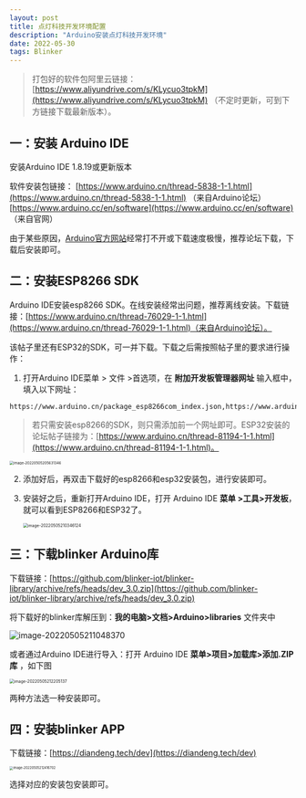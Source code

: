 ```yaml
---
layout: post
title: 点灯科技开发环境配置
description: "Arduino安装点灯科技开发环境"
date: 2022-05-30
tags: Blinker   
---
```


> 打包好的软件包阿里云链接：[https://www.aliyundrive.com/s/KLycuo3tpkM](https://www.aliyundrive.com/s/KLycuo3tpkM) （不定时更新，可到下方链接下载最新版本）。

## 一：安装 Arduino IDE

安装Arduino IDE 1.8.19或更新版本

软件安装包链接： [https://www.arduino.cn/thread-5838-1-1.html](https://www.arduino.cn/thread-5838-1-1.html) （来自Arduino论坛）[https://www.arduino.cc/en/software](https://www.arduino.cc/en/software) （来自官网）

由于某些原因，[Arduino官方网站](https://www.arduino.cc/en/Main/Software)经常打不开或下载速度极慢，推荐论坛下载，下载后安装即可。

## 二：安装ESP8266 SDK

Arduino IDE安装esp8266 SDK。在线安装经常出问题，推荐离线安装。下载链接：[https://www.arduino.cn/thread-76029-1-1.html](https://www.arduino.cn/thread-76029-1-1.html)（来自Arduino论坛）。

该帖子里还有ESP32的SDK，可一并下载。下载之后需按照帖子里的要求进行操作：

1. 打开Arduino IDE菜单 > 文件 >首选项，在 **附加开发板管理器网址** 输入框中，填入以下网址：

``` 
https://www.arduino.cn/package_esp8266com_index.json,https://www.arduino.cn/package_esp32_index.jsonhttps://www.arduino.cn/package_esp32_index.json
```

> 若只需安装esp8266的SDK，则只需添加前一个网址即可。ESP32安装的论坛帖子链接为：[https://www.arduino.cn/thread-81194-1-1.html](https://www.arduino.cn/thread-81194-1-1.html)。

<img src="https://s2.loli.net/2022/05/05/yEhm6GViKWkgM2Y.png" alt="image-20220505205631346" style="zoom: 44%;" />

2. 添加好后，再双击下载好的esp8266和esp32安装包，进行安装即可。

3. 安装好之后，重新打开Arduino IDE，打开 Arduino IDE **菜单 >工具>开发板**，就可以看到ESP8266和ESP32了。

   <img src="https://s2.loli.net/2022/05/05/aih2nyd6GwcXrVS.png" alt="image-20220505210346124" style="zoom:50%;" />

## 三：下载blinker Arduino库

下载链接：[https://github.com/blinker-iot/blinker-library/archive/refs/heads/dev_3.0.zip](https://github.com/blinker-iot/blinker-library/archive/refs/heads/dev_3.0.zip)

将下载好的blinker库解压到：**我的电脑>文档>Arduino>libraries** 文件夹中

![image-20220505211048370](https://s2.loli.net/2022/05/05/tXjeKHE6iZWz9y8.png)

或者通过Arduino IDE进行导入：打开 Arduino IDE **菜单>项目>加载库>添加.ZIP库** ，如下图

<img src="https://s2.loli.net/2022/05/05/WeRZOIctnrazCwH.png" alt="image-20220505212205137" style="zoom:50%;" />

两种方法选一种安装即可。

## 四：安装blinker APP

下载链接：[https://diandeng.tech/dev](https://diandeng.tech/dev)

<img src="https://s2.loli.net/2022/05/05/tIKycTeXLuvbDoW.png" alt="image-20220505212416702" style="zoom:40%;" />

选择对应的安装包安装即可。
